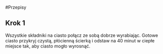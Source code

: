 #Przepisy

## Krok 1

Wszystkie składniki na ciasto połącz ze sobą dobrze wyrabiając. Gotowe ciasto przykryj czystą, płócienną ścierką i odstaw na 40 minut w ciepłe miejsce tak, aby ciasto mogło wyrosnąć. 

